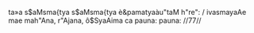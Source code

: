 ta»a s$aMsma{tya s$aMsma{tya è&pamatyaàu"taM h"re": /
ivasmayaAe mae mah"Ana, r"Ajana, ô$SyaAima ca pauna: pauna: //77//